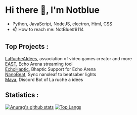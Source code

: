 # Hi there 👋, I'm Notblue
- Python, JavaScript, NodeJS, electron, Html, CSS
- 📫 How to reach me: NotBlue#9114

## Top Projects :
  
[LaRucheAIdées](https://www.larucheaidees.fr/), association of video games creator and more\
[EAST](https://github.com/NotBlue-Dev/EAST), Echo Arena streaming tool\
[EchoHaptic](https://github.com/NotBlue-Dev/Echo-VR-Haptics), Bhaptic Support for Echo Arena\
[NanoBeat](https://github.com/NotBlue-Dev/NanoBeatV2), Sync nanoleaf to beatsaber lights\
[Maya](https://github.com/La-Ruche/Maya), Discord Bot of La ruche a idées

## Statistics :

[![Anurag's github stats](https://github-readme-stats.vercel.app/api?username=NotBlue-Dev&show_icons=true&theme=onedark)](https://github.com/anuraghazra/github-readme-stats)
[![Top Langs](https://github-readme-stats.vercel.app/api/top-langs/?username=NotBlue-Dev&theme=onedark)](https://github.com/anuraghazra/github-readme-stats)

